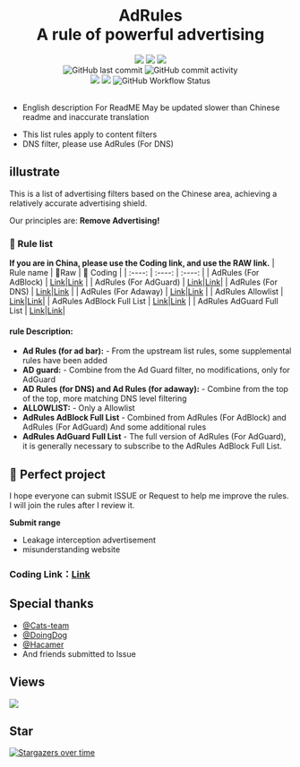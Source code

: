 <div align="center">
<h1 align="center">AdRules<br>A rule of powerful advertising</h1>

<img src="https://img.shields.io/github/stars/Cats-Team/AdRules?color=yellow">
<img src="https://img.shields.io/github/forks/Cats-Team/AdRules?color=orange">
<img src="https://img.shields.io/github/issues/Cats-Team/AdRules?color=green">
<br>
<img alt="GitHub last commit" src="https://img.shields.io/github/last-commit/cats-team/adrules">
<img alt="GitHub commit activity" src="https://img.shields.io/github/commit-activity/w/cats-team/adrules">
<br>
<img src="https://img.shields.io/github/license/Cats-Team/AdRules?color=bule">
<img src="https://img.shields.io/github/languages/code-size/Cats-Team/AdRules?color=blueviolet">
<img alt="GitHub Workflow Status" src="https://img.shields.io/github/workflow/status/cats-team/adrules/update%20rules">

<br>
  

</div>                                                                                                   
<br>

- English description For ReadME May be updated slower than Chinese readme and inaccurate translation

* This list rules apply to content filters
* DNS filter, please use AdRules (For DNS)

## illustrate 

 This is a list of advertising filters based on the Chinese area, achieving a relatively accurate advertising shield. 

 Our principles are: **Remove Advertising!**
### 📃 Rule list

**If you are in China, please use the Coding link, and use the RAW link.**
|   Rule name   | 🚀Raw | 🚀 Coding  | 
|  :----:  | :----:  | :----:  | 
| AdRules (For AdBlock) | [Link](https://raw.githubusercontent.com/Cats-Team/AdRules/main/adblock.txt)|[Link](https://cats-team.coding.net/p/adguard/d/AdRules/git/raw/main/adblock.txt) |
| AdRules (For AdGuard) | [Link](https://raw.githubusercontent.com/Cats-Team/AdRules/main/adguard.txt)|[Link](https://cats-team.coding.net/p/adguard/d/AdRules/git/raw/main/adguard.txt)|
| AdRules (For DNS) | [Link](https://raw.githubusercontent.com/Cats-Team/AdRules/main/dns.txt)|[Link](https://cats-team.coding.net/p/adguard/d/AdRules/git/raw/main/dns.txt) |
| AdRules (For Adaway) | [Link](https://raw.githubusercontent.com/Cats-Team/AdRules/main/hosts.txt)|[Link](https://cats-team.coding.net/p/adguard/d/AdRules/git/raw/main/hosts.txt) |
| AdRules Allowlist | [Link](https://raw.githubusercontent.com/Cats-Team/AdRules/main/allow.txt)|[Link](https://cats-team.coding.net/p/adguard/d/AdRules/git/raw/main/allow.txt)|
| AdRules AdBlock Full List | [Link](https://raw.githubusercontent.com/Cats-Team/AdRules/main/adblock+adguard.txt)|[Link](https://cats-team.coding.net/p/adguard/d/AdRules/git/raw/main/adblock+adguard.txt) |
| AdRules AdGuard Full List | [Link](https://raw.githubusercontent.com/Cats-Team/AdRules/main/adguard-full.txt)|[Link](https://cats-team.coding.net/p/adguard/d/AdRules/git/raw/main/adguard-full.txt)|

#### rule Description: 
 - **Ad Rules (for ad bar):** - 
 From the upstream list rules, some supplemental rules have been added 
 - **AD guard:** - 
 Combine from the Ad Guard filter, no modifications, only for AdGuard 
 - **AD Rules (for DNS) and Ad Rules (for adaway):** - 
 Combine from the top of the top, more matching DNS level filtering 
 - **ALLOWLIST:** - 
Only a Allowlist
- **AdRules AdBlock Full List** -
Combined from AdRules (For AdBlock) and AdRules (For AdGuard) And some additional rules
- **AdRules AdGuard Full List** -
The full version of AdRules (For AdGuard), it is generally necessary to subscribe to the AdRules AdBlock Full List.
## 🚛 Perfect project 

 I hope everyone can submit ISSUE or Request to help me improve the rules. I will join the rules after I review it. 

 **Submit range** 

 - Leakage interception advertisement 
 - misunderstanding website

### **Coding Link：[Link](https://cats-team.coding.net/public/adguard/AdRules/git/files)**
## Special thanks
* [@Cats-team](https://github.com/Cats-Team)
* [@DoingDog](https://github.com/DoingDog) 
* [@Hacamer](https://github.com/hacamer)
* And friends submitted to Issue

## Views
![](http://profile-counter.glitch.me/cats-team/count.svg)


## Star

[![Stargazers over time](https://starchart.cc/Cats-Team/AdRules.svg)](https://starchart.cc/Cats-Team/AdRules)

<!Update March 19, 2022>
